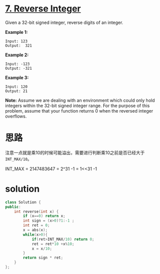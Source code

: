 ### 

# [7. Reverse Integer](https://leetcode.com/problems/reverse-integer/description/)

Given a 32-bit signed integer, reverse digits of an integer.

**Example 1:**

```
Input: 123
Output:  321
```

**Example 2:**

```
Input: -123
Output: -321
```

**Example 3:**

```
Input: 120
Output: 21
```

**Note:**
Assume we are dealing with an environment which could only hold integers within the 32-bit signed integer range. For the purpose of this problem, assume that your function returns 0 when the reversed integer overflows.

# 思路

注意一点就是乘10的时候可能溢出，需要进行判断乘10之前是否已经大于 `INT_MAX/10`。

INT_MAX = 2147483647 = 2^31 -1 = 1<<31 -1

# solution

```C++
class Solution {
public:
    int reverse(int x) {
    	if (x==0) return x;
        int sign = (x>0)?1:-1 ;
        int ret = 0;
        x = abs(x);
        while(x>0){
        	if(ret>INT_MAX/10) return 0;
        	ret = ret*10 +x%10;
        	x = x/10;
		}
		return sign * ret;
    }
};
```

